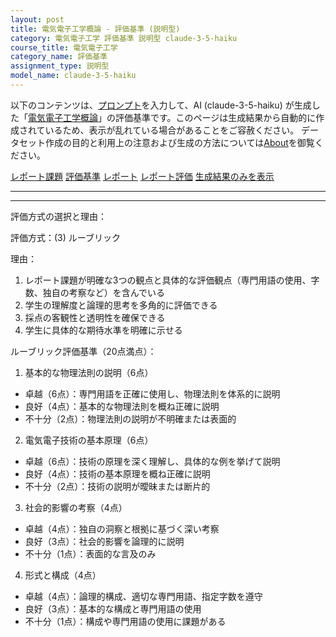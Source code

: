 ```yaml
---
layout: post
title: 電気電子工学概論 - 評価基準 (説明型)
category: 電気電子工学 評価基準 説明型 claude-3-5-haiku
course_title: 電気電子工学
category_name: 評価基準
assignment_type: 説明型
model_name: claude-3-5-haiku
---
```


以下のコンテンツは、[プロンプト](http://127.0.0.1:8000/generated/電気電子工学/claude-3-5-haiku/prompt_評価基準-説明型.md)を入力して、AI (claude-3-5-haiku) が生成した「[電気電子工学概論](/contents/電気電子工学/)」の評価基準です。このページは生成結果から自動的に作成されているため、表示が乱れている場合があることをご容赦ください。
データセット作成の目的と利用上の注意および生成の方法については[About](/About)を御覧ください。

[レポート課題](../レポート課題-説明型)
[評価基準](../評価基準-説明型)
[レポート](../レポート-説明型)
[レポート評価](../レポート評価-説明型)
[生成結果のみを表示](http://127.0.0.1:8000/generated/電気電子工学/claude-3-5-haiku/評価基準-説明型.md)
  

***
***
  
評価方式の選択と理由：

評価方式：(3) ルーブリック

理由：
1. レポート課題が明確な3つの観点と具体的な評価観点（専門用語の使用、字数、独自の考察など）を含んでいる
2. 学生の理解度と論理的思考を多角的に評価できる
3. 採点の客観性と透明性を確保できる
4. 学生に具体的な期待水準を明確に示せる

ルーブリック評価基準（20点満点）：

1. 基本的な物理法則の説明（6点）
- 卓越（6点）：専門用語を正確に使用し、物理法則を体系的に説明
- 良好（4点）：基本的な物理法則を概ね正確に説明
- 不十分（2点）：物理法則の説明が不明確または表面的

2. 電気電子技術の基本原理（6点）
- 卓越（6点）：技術の原理を深く理解し、具体的な例を挙げて説明
- 良好（4点）：技術の基本原理を概ね正確に説明
- 不十分（2点）：技術の説明が曖昧または断片的

3. 社会的影響の考察（4点）
- 卓越（4点）：独自の洞察と根拠に基づく深い考察
- 良好（3点）：社会的影響を論理的に説明
- 不十分（1点）：表面的な言及のみ

4. 形式と構成（4点）
- 卓越（4点）：論理的構成、適切な専門用語、指定字数を遵守
- 良好（3点）：基本的な構成と専門用語の使用
- 不十分（1点）：構成や専門用語の使用に課題がある
